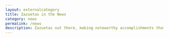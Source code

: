```yaml
---
layout: externalcategory
title: Zazuetas in the News
category: news
permalink: /news
description: Zazuetas out there, making noteworthy accomplishments that will someday put us in the history books. Remember to make your mark, too!
---
```

